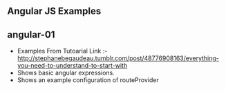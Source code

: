 ## Angular JS Examples

## angular-01

* Examples From Tutoarial Link :- http://stephanebegaudeau.tumblr.com/post/48776908163/everything-you-need-to-understand-to-start-with
* Shows basic angular expressions.
* Shows an example configuration of routeProvider